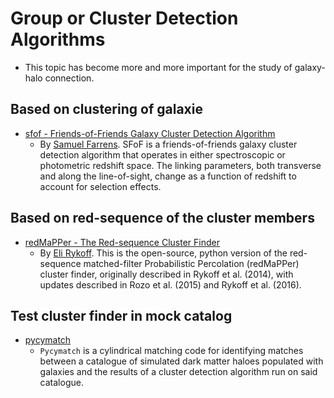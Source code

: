 # Group or Cluster Detection Algorithms

* This topic has become more and more important for the study of galaxy-halo connection.

## Based on clustering of galaxie

- [sfof - Friends-of-Friends Galaxy Cluster Detection Algorithm](https://github.com/sfarrens/sfof)
    * By [Samuel Farrens](https://sfarrens.github.io/). SFoF is a friends-of-friends galaxy cluster detection algorithm that operates in either spectroscopic or photometric redshift space. The linking parameters, both transverse and along the line-of-sight, change as a function of redshift to account for selection effects.

## Based on red-sequence of the cluster members

- [redMaPPer - The Red-sequence Cluster Finder](https://github.com/erykoff/redmapper)
    * By [Eli Rykoff](https://github.com/erykoff). This is the open-source, python version of the red-sequence matched-filter Probabilistic Percolation (redMaPPer) cluster finder, originally described in Rykoff et al. (2014), with updates described in Rozo et al. (2015) and Rykoff et al. (2016).

## Test cluster finder in mock catalog

- [pycymatch](https://github.com/sfarrens/pycymatch)
    * `Pycymatch` is a cylindrical matching code for identifying matches between a catalogue of simulated dark matter haloes populated with galaxies and the results of a cluster detection algorithm run on said catalogue.
